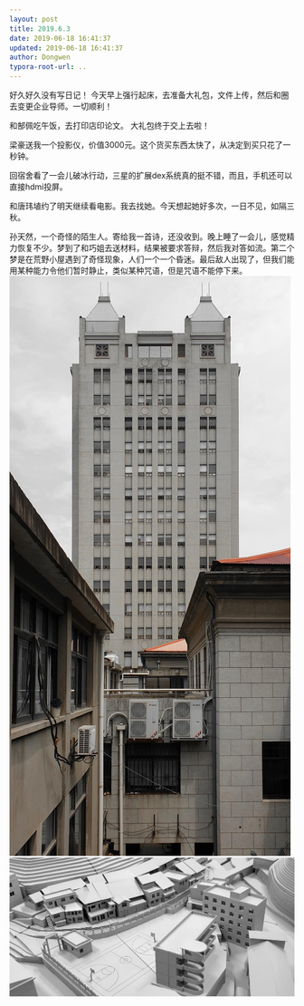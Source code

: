 ```yaml
---
layout: post
title: 2019.6.3
date: 2019-06-18 16:41:37
updated: 2019-06-18 16:41:37
author: Dongwen
typora-root-url: ..
---
```




好久好久没有写日记！
今天早上强行起床，去准备大礼包，文件上传，然后和圈去变更企业导师。一切顺利！

和郜佩吃午饭，去打印店印论文。
大礼包终于交上去啦！

梁豪送我一个投影仪，价值3000元。这个货买东西太快了，从决定到买只花了一秒钟。

回宿舍看了一会儿破冰行动，三星的扩展dex系统真的挺不错，而且，手机还可以直接hdmi投屏。

和唐玮埴约了明天继续看电影。我去找她。今天想起她好多次，一日不见，如隔三秋。

孙天然，一个奇怪的陌生人。寄给我一首诗，还没收到。晚上睡了一会儿，感觉精力恢复不少。梦到了和巧姐去送材料，结果被要求答辩，然后我对答如流。第二个梦是在荒野小屋遇到了奇怪现象，人们一个一个昏迷。最后敌人出现了，但我们能用某种能力令他们暂时静止，类似某种咒语，但是咒语不能停下来。  ![](/img/in-post/x62199263.jpg)
![](/img/in-post/x62199276.jpg)
